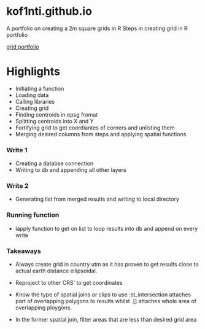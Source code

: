# kof1nti.github.io
A portfolio on creating a 2m square grids in R 
Steps in creating grid in R  portfolio

[grid portfolio](kof1nti.github.io)

# Highlights 
- Initiating a function
- Loading data 
- Calling libraries
- Creating grid 
- Finding centroids in epsg fromat
- Splitting centroids into X and Y 
- Fortifying grid to get coordiantes of corners and unlisting them
- Merging desired columns from steps and applying spatial functions 
 

### Write 1  
- Creating a databse connection
- Writing to db and appending all other layers

### Write 2 
- Generating list from merged results and writing to local directory

### Running function
- lapply function to get on list to loop results into db and append on every write


### Takeaways
- Always create grid in country utm as it has proven to get results close to actual earth distance ellipsoidal.

- Reproject to other CRS' to get coordinates

- Know the type of spatial joins or clips to use :st_intersection  attaches part of overlapping polygons to results  whilst .[] attaches whole area of overlapping ploygons.

- In the former spatial join, filter areas that are less than desired grid area 
